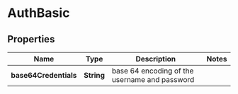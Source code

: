 

# AuthBasic

## Properties

Name | Type | Description | Notes
------------ | ------------- | ------------- | -------------
**base64Credentials** | **String** | base 64 encoding of the username and password | 



